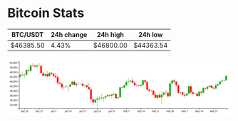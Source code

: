 # Bitcoin Stats

BTC/USDT|24h change|24h high|24h low|
|---|---|---|---|
|$46385.50|4.43%|$46800.00|$44363.54|

<img src="./chart.svg">
